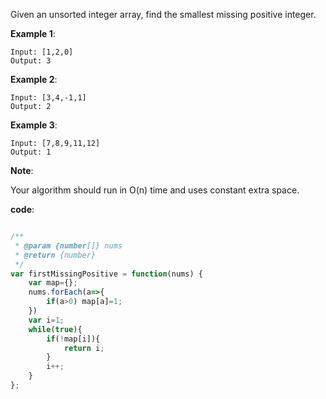 Given an unsorted integer array, find the smallest missing positive integer.

**Example 1**:
```
Input: [1,2,0]
Output: 3
```

**Example 2**:
```
Input: [3,4,-1,1]
Output: 2
```

**Example 3**:
```
Input: [7,8,9,11,12]
Output: 1
```

**Note**:

Your algorithm should run in O(n) time and uses constant extra space.

**code**:


```js

/**
 * @param {number[]} nums
 * @return {number}
 */
var firstMissingPositive = function(nums) {
    var map={};
    nums.forEach(a=>{
        if(a>0) map[a]=1;
    })
    var i=1;
    while(true){
        if(!map[i]){
            return i;
        }
        i++;
    }
};

```